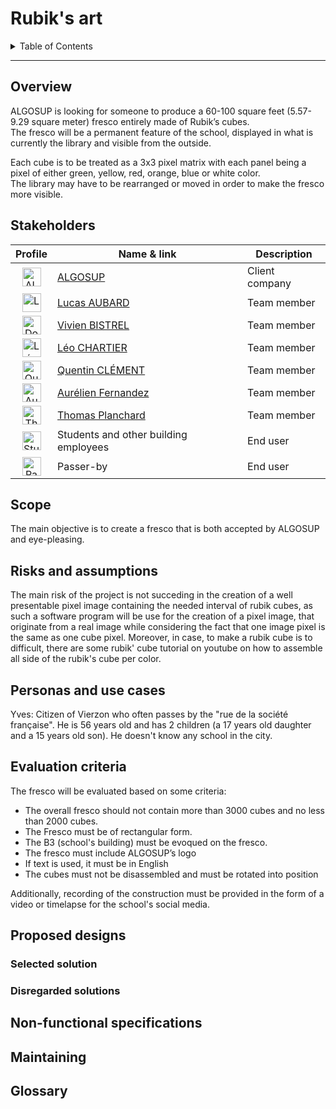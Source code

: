 # Rubik's art

<details>
<summary>Table of Contents</summary>

- [Overview](#overview)
- [Stakeholders](#stakeholders)
- [Scope](#scope)
- [Risks and assumptions](#risks-and-assumptions)
- [Personas and use cases](#personas-and-use-cases)
- [Evaluation criteria](#evaluation-criteria)
- [Proposed designs](#proposed-designs)
  - [Selected solution](#selected-solution)
  - [Disregarded solutions](#disregarded-solutions)
- [Non-functional specifications](#non-functional-specifications)
- [Maintaining](#maintaining)
- [Glossary](#glossary)

</details>

---



## Overview

ALGOSUP is looking for someone to produce a 60-100 square feet (5.57-9.29 square meter) fresco entirely made of Rubik’s cubes.  
The fresco will be a permanent feature of the school, displayed in what is currently the library and visible from the outside.

Each cube is to be treated as a 3x3 pixel matrix with each panel being a pixel of either green, yellow, red, orange, blue or white color.  
The library may have to be rearranged or moved in order to make the fresco more visible.

## Stakeholders 

|                                                   Profile                                                    | Name & link                                                | Description    |
| :----------------------------------------------------------------------------------------------------------: | ---------------------------------------------------------- | -------------- |
|            <img alt="ALGOSUP" src="https://avatars.githubusercontent.com/u/69455243" width="30">             | [ALGOSUP](https://www.algosup.com/)                        | Client company |
|    <img alt="Lucas Aubard" src="https://gravatar.com/avatar/dc3a8fc938e413abe9fb0053201896e7" width="30">    | [Lucas AUBARD](https://github.com/LucasAub)                | Team member    |
|        <img alt="Documents/VivienBistrelTSANGUECHOUNGOU" src="https://avatars.githubusercontent.com/u/122369054" width="30">         | [Vivien BISTREL](https://github.com/Bistrel2002)           | Team member    |
|    <img alt="Léo Chartier" src="https://gravatar.com/avatar/c8a06da2c80a003656e90ab4afa49ea8" width="30">    | [Léo CHARTIER](https://github.com/leo-chartier)            | Team member    |
|  <img alt="Quentin Clément" src="https://gravatar.com/avatar/a8f1bb3cfa42b20d11fb6ddcc9ac5bdf" width="30">   | [Quentin CLÉMENT](https://github.com/Quentin-Clement)      | Team member    |
| <img alt="Aurélien Fernandez" src="https://gravatar.com/avatar/4a7908c1162aa68cbf3c8c06edc7053d" width="30"> | [Aurélien Fernandez](https://github.com/aurelienfernandez) | Team member    |
|  <img alt="Thomas Planchard" src="https://gravatar.com/avatar/e73464278d5fb76a24b77a7d79bf39ba" width="30">  | [Thomas Planchard](https://github.com/thomas-planchard)    | Team member    |
|                   <img alt="Student" src="https://gravatar.com/avatar/0?d=mp" width="30">                    | Students and other building employees                      | End user       |
|                  <img alt="Passer-by" src="https://gravatar.com/avatar/0?d=mp" width="30">                   | Passer-by                                                  | End user       |
<!-- Note to team members: add remainings (Communauté de Communes, Franck Jeanning, ...) -->

## Scope

The main objective is to create a fresco that is both accepted by ALGOSUP and eye-pleasing.

## Risks and assumptions

The main risk of the project is not succeding in the creation of a well presentable pixel image containing the needed interval of rubik cubes, as such a software program will be use for the creation of a pixel image, that originate from a real image while considering the fact that one image pixel is the same as one cube pixel. 
Moreover, in case, to make a rubik cube is to difficult, there are some rubik' cube tutorial on youtube on how to assemble all side of the rubik's cube per color.

## Personas and use cases

Yves: Citizen of Vierzon who often passes by the "rue de la société française". He is 56 years old and has 2 children (a 17 years old daughter and a 15 years old son). He doesn't know any school in the city.  
<!-- TODO: Reformulate
If he sees the fresco everyday, he will see ALGOSUP's name and one day he will be curious and search for informations about it. He will talk about the school to his sons and maybe one of them will either talk to their friends about the school or even join ALGOSUP.
-->

## Evaluation criteria

The fresco will be evaluated based on some criteria:
- The overall fresco should not contain more than 3000 cubes and no less than 2000 cubes.
- The Fresco must be of rectangular form.
- The B3 (school's building) must be evoqued on the fresco.
- The fresco must include ALGOSUP’s logo
- If text is used, it must be in English
- The cubes must not be disassembled and must be rotated into position

Additionally, recording of the construction must be provided in the form of a video or timelapse for the school's social media.

## Proposed designs

### Selected solution

### Disregarded solutions

## Non-functional specifications

## Maintaining
<!-- If necessary -->

## Glossary
